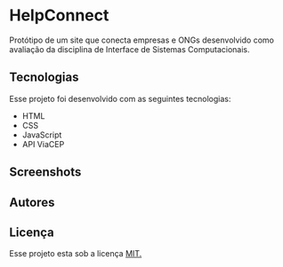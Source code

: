 # HelpConnect

Protótipo de um site que conecta empresas e ONGs desenvolvido como avaliação da disciplina de Interface de Sistemas Computacionais.

## Tecnologias

Esse projeto foi desenvolvido com as seguintes tecnologias:

- HTML
- CSS
- JavaScript
- API ViaCEP

## Screenshots

## Autores

## Licença

Esse projeto esta sob a licença [MIT.](https://choosealicense.com/licenses/mit/)
